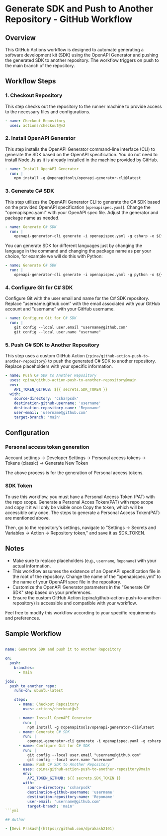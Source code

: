 # Generate SDK and Push to Another Repository - GitHub Workflow

## Overview

This GitHub Actions workflow is designed to automate generating a software development kit (SDK) using the OpenAPI Generator and pushing the generated SDK to another repository. The workflow triggers on push to the main branch of the repository.

## Workflow Steps

### 1. Checkout Repository

This step checks out the repository to the runner machine to provide access to the necessary files and configurations.

```yaml
- name: Checkout Repository
  uses: actions/checkout@v2
```

### 2. Install OpenAPI Generator

This step installs the OpenAPI Generator command-line interface (CLI) to generate the SDK based on the OpenAPI specification. You do not need to install Node.Js as it is already installed in the machine provided by GitHub.

```yaml
- name: Install OpenAPI Generator
  run: |
    npm install -g @openapitools/openapi-generator-cli@latest
```

### 3. Generate C# SDK

This step utilizes the OpenAPI Generator CLI to generate the C# SDK based on the provided OpenAPI specification (`openapispec.yaml`). Change the "openapispec.yaml" with your OpenAPI spec file. Adjust the generator and package name as needed. 

```yaml
- name: Generate C# SDK
  run: |
    openapi-generator-cli generate -i openapispec.yaml -g csharp -o ${{ github.workspace }}/csharpsdk --package-name CsharpSDK
```
You can generate SDK for different languages just by changing the language in the command and changing the package name as per your choice, for example we will do this with Python:
```yaml
- name: Generate C# SDK
  run: |
    openapi-generator-cli generate -i openapispec.yaml -g python -o ${{ github.workspace }}/pythonsdk --package-name PythonSDK
```


### 4. Configure Git for C# SDK

Configure Git with the user email and name for the C# SDK repository. Replace ”username.github.com” with the email associated with your GitHub account and “username” with your GitHub username.

```yaml
- name: Configure Git for C# SDK
  run: |
    git config --local user.email "username@github.com"
    git config --local user.name "username"
```

### 5. Push C# SDK to Another Repository

This step uses a custom GitHub Action (`cpina/github-action-push-to-another-repository`) to push the generated C# SDK to another repository. Replace placeholders with your specific information.

```yaml
- name: Push C# SDK to Another Repository
  uses: cpina/github-action-push-to-another-repository@main
  env:
    API_TOKEN_GITHUB: ${{ secrets.SDK_TOKEN }}
  with:
    source-directory: 'csharpsdk'
    destination-github-username: 'username'
    destination-repository-name: 'Reponame'
    user-email: 'username@github.com'
    target-branch: 'main'
```


## Configuration

### Personal access token generation
Account settings -> Developer Settings -> Personal access tokens -> Tokens (classic) -> Generate New Token 

The above process is for the generation of Personal access tokens.
### SDK Token

To use this workflow, you must have a Personal Access Token (PAT) with the repo scope. Generate a Personal Acces Token(PAT) with repo scope and copy it it will only be visible once Copy the token, which will be accessible only once. The steps to generate a Personal Access Token(PAT) are mentioned above.

Then, go to the repository's settings, navigate to "Settings -> Secrets and Variables -> Action -> Repository token," and save it as SDK_TOKEN.



## Notes

- Make sure to replace placeholders (e.g., `username`, `Reponame`) with your actual information.
- This workflow assumes the existence of an OpenAPI specification file in the root of the repository. Change the name of the “openapispec.yml” to the name of your OpenAPI spec file in the repository.
- Customize the OpenAPI Generator parameters in the "Generate C# SDK" step based on your preferences.
- Ensure the custom GitHub Action (cpina/github-action-push-to-another-repository) is accessible and compatible with your workflow.

Feel free to modify this workflow according to your specific requirements and preferences.


## Sample Workflow

```yml

name: Generate SDK and push it to Another Repository

on:
  push:
    branches:
      - main

jobs:
  push_to_another_repo:
    runs-on: ubuntu-latest

    steps:
      - name: Checkout Repository
        uses: actions/checkout@v2

      - name: Install OpenAPI Generator
        run: |
          npm install -g @openapitools/openapi-generator-cli@latest
      - name: Generate C# SDK
        run: |
          openapi-generator-cli generate -i openapispec.yaml -g csharp -o ${{ github.workspace }}/csharpsdk --package-name CsharpSDK
      - name: Configure Git for C# SDK
        run: |
          git config --local user.email "username@github.com"
          git config --local user.name "username"
      - name: Push C# SDK to Another Repository
        uses: cpina/github-action-push-to-another-repository@main
        env:
          API_TOKEN_GITHUB: ${{ secrets.SDK_TOKEN }}
        with:
          source-directory: 'csharpsdk'
          destination-github-username: 'username'
          destination-repository-name: 'Reponame'
          user-email: 'username@github.com'
          target-branch: 'main'
```yml

## Author

- [Devi Prakash](https://github.com/dprakash2101)
